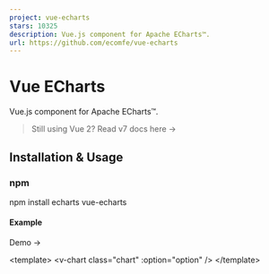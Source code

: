 ```yaml
---
project: vue-echarts
stars: 10325
description: Vue.js component for Apache ECharts™.
url: https://github.com/ecomfe/vue-echarts
---
```


Vue ECharts
===========

Vue.js component for Apache ECharts™.

> Still using Vue 2? Read v7 docs here →

Installation & Usage
--------------------

### npm

npm install echarts vue-echarts

#### Example

Demo →

<template\>
  <v-chart class\="chart" :option\="option" />
</template\>

<script setup>
import { use } from "echarts/core";
import { CanvasRenderer } from "echarts/renderers";
import { PieChart } from "echarts/charts";
import {
  TitleComponent,
  TooltipComponent,
  LegendComponent,
} from "echarts/components";
import VChart, { THEME\_KEY } from "vue-echarts";
import { ref, provide } from "vue";
use(\[
  CanvasRenderer,
  PieChart,
  TitleComponent,
  TooltipComponent,
  LegendComponent,
\]);
provide(THEME\_KEY, "dark");
const option \= ref({
  title: {
    text: "Traffic Sources",
    left: "center",
  },
  tooltip: {
    trigger: "item",
    formatter: "{a} <br/>{b} : {c} ({d}%)",
  },
  legend: {
    orient: "vertical",
    left: "left",
    data: \["Direct", "Email", "Ad Networks", "Video Ads", "Search Engines"\],
  },
  series: \[
    {
      name: "Traffic Sources",
      type: "pie",
      radius: "55%",
      center: \["50%", "60%"\],
      data: \[
        { value: 335, name: "Direct" },
        { value: 310, name: "Email" },
        { value: 234, name: "Ad Networks" },
        { value: 135, name: "Video Ads" },
        { value: 1548, name: "Search Engines" },
      \],
      emphasis: {
        itemStyle: {
          shadowBlur: 10,
          shadowOffsetX: 0,
          shadowColor: "rgba(0, 0, 0, 0.5)",
        },
      },
    },
  \],
});
</script\>

<style scoped>
.chart {
  height: 400px;
}
</style\>

Important

We encourage manually importing components and charts from ECharts for smaller bundle size. We've built an import code generator to help you with that. You can just paste in your `option` code and we'll generate the precise import code for you.

Try it →

But if you really want to import the whole ECharts bundle without having to import modules manually, just add this in your code:

import "echarts";

### CDN

Drop `<script>` inside your HTML file and access the component via `window.VueECharts`.

Demo →

<script src\="https://cdn.jsdelivr.net/npm/echarts@6.0.0"\></script\>
<script src\="https://cdn.jsdelivr.net/npm/vue@3.5.18"\></script\>
<script src\="https://cdn.jsdelivr.net/npm/vue-echarts@8.0.0-beta.1"\></script\>

const app \= Vue.createApp(...)

// register globally (or you can do it locally)
app.component('v-chart', VueECharts)

See more examples here.

### Props

-   `init-options: object`
    
    Optional chart init configurations. See `echarts.init`'s `opts` parameter here →
    
    Injection key: `INIT_OPTIONS_KEY`.
    
-   `theme: string | object`
    
    Theme to be applied. See `echarts.init`'s `theme` parameter here →
    
    Injection key: `THEME_KEY`.
    
-   `option: object`
    
    ECharts' universal interface. Modifying this prop will trigger ECharts' `setOption` method. Read more here →
    
    > 💡 When `update-options` is not specified, `notMerge: false` will be specified by default when the `setOption` method is called if the `option` object is modified directly and the reference remains unchanged; otherwise, if a new reference is bound to `option`, `notMerge: true` will be specified.
    
-   `update-options: object`
    
    Options for updating chart option. See `echartsInstance.setOption`'s `opts` parameter here →
    
    Injection key: `UPDATE_OPTIONS_KEY`.
    
-   `group: string`
    
    Group name to be used in chart connection. See `echartsInstance.group` here →
    
-   `autoresize: boolean | { throttle?: number, onResize?: () => void }` (default: `false`)
    
    Whether the chart should be resized automatically whenever its root is resized. Use the options object to specify a custom throttle delay (in milliseconds) and/or an extra resize callback function.
    
-   `loading: boolean` (default: `false`)
    
    Whether the chart is in loading state.
    
-   `loading-options: object`
    
    Configuration item of loading animation. See `echartsInstance.showLoading`'s `opts` parameter here →
    
    Injection key: `LOADING_OPTIONS_KEY`.
    
-   `manual-update: boolean` (default: `false`)
    
    For performance critical scenarios (having a large dataset) we'd better bypass Vue's reactivity system for `option` prop. By specifying `manual-update` prop with `true` and not providing `option` prop, the dataset won't be watched any more. After doing so, you need to retrieve the component instance with `ref` and manually call `setOption` method to update the chart.
    

### Events

You can bind events with Vue's `v-on` directive.

<template\>
  <v-chart :option\="option" @highlight\="handleHighlight" />
</template\>

Note

Only the `.once` event modifier is supported as other modifiers are tightly coupled with the DOM event system.

Vue ECharts support the following events:

-   `highlight` →
-   `downplay` →
-   `selectchanged` →
-   `legendselectchanged` →
-   `legendselected` →
-   `legendunselected` →
-   `legendselectall` →
-   `legendinverseselect` →
-   `legendscroll` →
-   `datazoom` →
-   `datarangeselected` →
-   `timelinechanged` →
-   `timelineplaychanged` →
-   `restore` →
-   `dataviewchanged` →
-   `magictypechanged` →
-   `geoselectchanged` →
-   `geoselected` →
-   `geounselected` →
-   `axisareaselected` →
-   `brush` →
-   `brushEnd` →
-   `brushselected` →
-   `globalcursortaken` →
-   `rendered` →
-   `finished` →
-   Mouse events
    -   `click` →
    -   `dblclick` →
    -   `mouseover` →
    -   `mouseout` →
    -   `mousemove` →
    -   `mousedown` →
    -   `mouseup` →
    -   `globalout` →
    -   `contextmenu` →
-   ZRender events
    -   `zr:click`
    -   `zr:mousedown`
    -   `zr:mouseup`
    -   `zr:mousewheel`
    -   `zr:dblclick`
    -   `zr:contextmenu`

See supported events here →

#### Native DOM Events

As Vue ECharts binds events to the ECharts instance by default, there is some caveat when using native DOM events. You need to prefix the event name with `native:` to bind native DOM events.

<template\>
  <v-chart @native:click\="handleClick" />
</template\>

### Provide / Inject

Vue ECharts provides provide/inject API for `theme`, `init-options`, `update-options` and `loading-options` to help configuring contextual options. eg. for `theme` you can use the provide API like this:

Composition API

import { THEME\_KEY } from "vue-echarts";
import { provide } from "vue";

provide(THEME\_KEY, "dark");

// or provide a ref
const theme \= ref("dark");
provide(THEME\_KEY, theme);

// getter is also supported
provide(THEME\_KEY, () \=> theme.value);

Options API

import { THEME\_KEY } from 'vue-echarts'
import { computed } from 'vue'

export default {
  {
    provide: {
      \[THEME\_KEY\]: 'dark'
    }
  }
}

// Or make injections reactive
export default {
  data() {
    return {
      theme: 'dark'
    }
  },
  provide() {
    return {
      \[THEME\_KEY\]: computed(() \=> this.theme)
    }
  }
}

### Methods

-   `setOption` →
-   `getWidth` →
-   `getHeight` →
-   `getDom` →
-   `getOption` →
-   `resize` →
-   `dispatchAction` →
-   `convertToPixel` →
-   `convertFromPixel` →
-   `containPixel` →
-   `getDataURL` →
-   `getConnectedDataURL` →
-   `clear` →
-   `dispose` →

Note

The following ECharts instance methods aren't exposed because their functionality is already provided by component props:

-   `showLoading` / `hideLoading`: use the `loading` and `loading-options` props instead.
-   `setTheme`: use the `theme` prop instead.

### Slots

Vue ECharts allows you to define ECharts option's `tooltip.formatter` and `toolbox.feature.dataView.optionToContent` callbacks via Vue slots instead of defining them in your `option` object. This simplifies custom HTMLElement rendering using familiar Vue templating.

**Slot Naming Convention**

-   Slot names begin with `tooltip`/`dataView`, followed by hyphen-separated path segments to the target.
-   Each segment corresponds to an `option` property name or an array index (for arrays, use the numeric index).
-   The constructed slot name maps directly to the nested callback it overrides.

**Example mappings**:

-   `tooltip` → `option.tooltip.formatter`
-   `tooltip-baseOption` → `option.baseOption.tooltip.formatter`
-   `tooltip-xAxis-1` → `option.xAxis[1].tooltip.formatter`
-   `tooltip-series-2-data-4` → `option.series[2].data[4].tooltip.formatter`
-   `dataView` → `option.toolbox.feature.dataView.optionToContent`
-   `dataView-media-1-option` → `option.media[1].option.toolbox.feature.dataView.optionToContent`

The slot props correspond to the first parameter of the callback function.

Usage

<template\>
  <v-chart :option\="chartOptions"\>
    <!-- Global \`tooltip.formatter\` \-->
    <template #tooltip\="params"\>
      <div v-for\="(param, i) in params" :key\="i"\>
        <span v-html\="param.marker" />
        <span\>{{ param.seriesName }}</span\>
        <span\>{{ param.value\[0\] }}</span\>
      </div\>
    </template\>

    <!-- Tooltip on xAxis \-->
    <template #tooltip-xAxis\="params"\>
      <div\>X-Axis : {{ params.value }}</div\>
    </template\>

    <!-- Data View Content \-->
    <template #dataView\="option"\>
      <table\>
        <thead\>
          <tr\>
            <th v-for\="(t, i) in option.dataset\[0\].source\[0\]" :key\="i"\>
              {{ t }}
            </th\>
          </tr\>
        </thead\>
        <tbody\>
          <tr v-for\="(row, i) in option.dataset\[0\].source.slice(1)" :key\="i"\>
            <th\>{{ row\[0\] }}</th\>
            <td v-for\="(v, i) in row.slice(1)" :key\="i"\>{{ v }}</td\>
          </tr\>
        </tbody\>
      </table\>
    </template\>
  </v-chart\>
</template\>

Example →

Note

Slots take precedence over the corresponding callback defined in `props.option`.

### Static Methods

Static methods can be accessed from `echarts` itself.

CSP: `style-src` or `style-src-elem`
------------------------------------

If you are **both** enforcing a strict CSP that prevents inline `<style>` injection and targeting browsers that don't support the CSSStyleSheet() constructor, you need to manually include `vue-echarts/style.css`.

Migration to v8
---------------

Note

Please make sure to read the upgrade guide for ECharts 6 as well.

The following breaking changes are introduced in `vue-echarts@8`:

-   **Vue 2 support is dropped:** If you still need to stay on Vue 2, use `vue-echarts@7`.
    
-   **Browser compatibility changes:** We no longer provide compatibility for browsers without native `class` support. If you need to support legacy browsers, you must transpile the code to ES5 yourself.
    
-   **CSP entry point removed:** The entry point `vue-echarts/csp` is removed. Use `vue-echarts` instead. You only need to manually include `vue-echarts/style.css` if you are **both** enforcing a strict CSP that prevents inline `<style>` injection and targeting browsers that don't support the `CSSStyleSheet()` constructor.
    

Local development
-----------------

pnpm i
pnpm dev

Open `http://localhost:5173` to see the demo.

Notice
------

The Apache Software Foundation Apache ECharts, ECharts, Apache, the Apache feather, and the Apache ECharts project logo are either registered trademarks or trademarks of the Apache Software Foundation.
